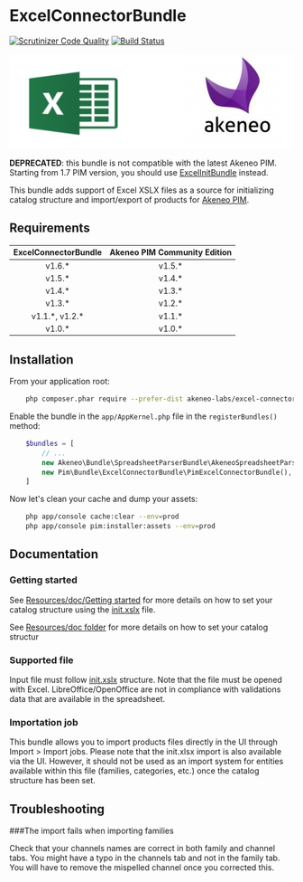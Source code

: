 # ExcelConnectorBundle

[![Scrutinizer Code Quality](https://scrutinizer-ci.com/g/akeneo-labs/ExcelConnectorBundle/badges/quality-score.png?b=master)](https://scrutinizer-ci.com/g/akeneo-labs/ExcelConnectorBundle/?branch=master)
[![Build Status](https://travis-ci.org/akeneo-labs/ExcelConnectorBundle.svg?branch=master)](https://travis-ci.org/akeneo-labs/ExcelConnectorBundle)

![alt text](./Resources/doc/pictures/akeneo_excel.png "")

**DEPRECATED**: this bundle is not compatible with the latest Akeneo PIM. Starting from 1.7 PIM version, you should use [ExcelInitBundle](https://github.com/akeneo/ExcelInitBundle) instead.

This bundle adds support of Excel XSLX files as a source for initializing catalog structure and import/export of products for [Akeneo PIM](https://github.com/akeneo/pim-community-standard).

## Requirements

| ExcelConnectorBundle | Akeneo PIM Community Edition |
|:--------------------:|:----------------------------:|
| v1.6.*               | v1.5.*                       |
| v1.5.*               | v1.4.*                       |
| v1.4.*               | v1.3.*                       |
| v1.3.*               | v1.2.*                       |
| v1.1.\*, v1.2.\*     | v1.1.*                       |
| v1.0.*               | v1.0.*                       |

## Installation

From your application root:

```bash
    php composer.phar require --prefer-dist akeneo-labs/excel-connector-bundle:1.6.*
```

Enable the bundle in the `app/AppKernel.php` file in the `registerBundles()` method:

```php
    $bundles = [
        // ...
        new Akeneo\Bundle\SpreadsheetParserBundle\AkeneoSpreadsheetParserBundle(),
        new Pim\Bundle\ExcelConnectorBundle\PimExcelConnectorBundle(),
    ]
```

Now let's clean your cache and dump your assets:

```bash
    php app/console cache:clear --env=prod
    php app/console pim:installer:assets --env=prod
```

## Documentation

### Getting started

See [Resources/doc/Getting started](./Resources/doc/Getting-started.rst) for more details on how to set your catalog structure
using the [init.xslx](./Resources/fixtures/minimal/init.xlsx) file.

See [Resources/doc folder](./Resources/doc/Home.rst) for more details on how to set your catalog structur

### Supported file

Input file must follow [init.xslx](./Resources/fixtures/minimal/init.xlsx) structure.
Note that the file must be opened with Excel. LibreOffice/OpenOffice are not in compliance with validations data
that are available in the spreadsheet.

### Importation job

This bundle allows you to import products files directly in the UI through Import > Import jobs.
Please note that the init.xlsx import is also available via the UI. However, it should not be used as an import system for entities available within this file (families, categories, etc.) once the catalog structure has been set.


## Troubleshooting

###The import fails when importing families

Check that your channels names are correct in both family and channel tabs. You might have a typo in the channels tab and not in the family tab. You will have to remove the mispelled channel once you corrected this.
